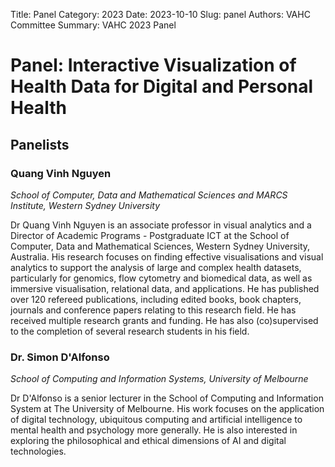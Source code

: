 Title: Panel
Category: 2023
Date: 2023-10-10
Slug: panel
Authors: VAHC Committee
Summary: VAHC 2023 Panel

# Panel: Interactive Visualization of Health Data for Digital and Personal Health

## **Panelists**

### Quang Vinh Nguyen 
*School of Computer, Data and Mathematical Sciences and MARCS Institute, Western Sydney University*
 
Dr Quang Vinh Nguyen is an associate professor in visual analytics and a Director of Academic Programs - Postgraduate ICT at the School of Computer, Data and Mathematical Sciences, Western Sydney University, Australia. His research focuses on finding effective visualisations and visual analytics to support the analysis of large and complex health datasets, particularly for genomics, flow cytometry and biomedical data, as well as immersive visualisation, relational data, and applications. He has published over 120 refereed publications, including edited books, book chapters, journals and conference papers relating to this research field. He has received multiple research grants and funding. He has also (co)supervised to the completion of several research students in his field.


### Dr. Simon D'Alfonso 
*School of Computing and Information Systems, University of Melbourne*

Dr D'Alfonso is a senior lecturer in the School of Computing and Information System at The University of Melbourne. His work focuses on the application of digital technology, ubiquitous computing and artificial intelligence to mental health and psychology more generally. He is also interested in exploring the philosophical and ethical dimensions of AI and digital technologies.

